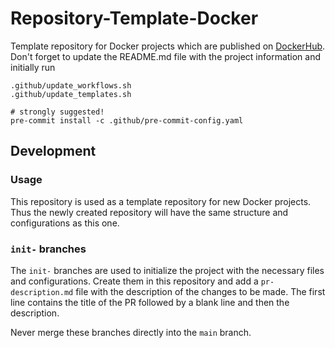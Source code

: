 # Repository-Template-Docker

Template repository for Docker projects which are published on [DockerHub](https://hub.docker.com/r/hlag). Don't forget to update
the README.md file with the project information and initially run

```shell
.github/update_workflows.sh
.github/update_templates.sh

# strongly suggested!
pre-commit install -c .github/pre-commit-config.yaml
```

## Development

### Usage

This repository is used as a template repository for new Docker projects. Thus the newly created repository will have the same
structure and configurations as this one.

### `init-` branches

The `init-` branches are used to initialize the project with the necessary files and configurations. Create them in this repository
and add a `pr-description.md` file with the description of the changes to be made. The first line contains the title of the PR
followed by a blank line and then the description.

Never merge these branches directly into the `main` branch.
